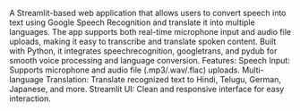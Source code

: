 A Streamlit-based web application that allows users to convert speech into text using Google Speech Recognition and translate it into multiple languages. The app supports both real-time microphone input and audio file uploads, making it easy to transcribe and translate spoken content. Built with Python, it integrates speechrecognition, googletrans, and pydub for smooth voice processing and language conversion.
Features:
Speech Input: Supports microphone and audio file (.mp3/.wav/.flac) uploads.
Multi-language Translation: Translate recognized text to Hindi, Telugu, German, Japanese, and more.
Streamlit UI: Clean and responsive interface for easy interaction.
